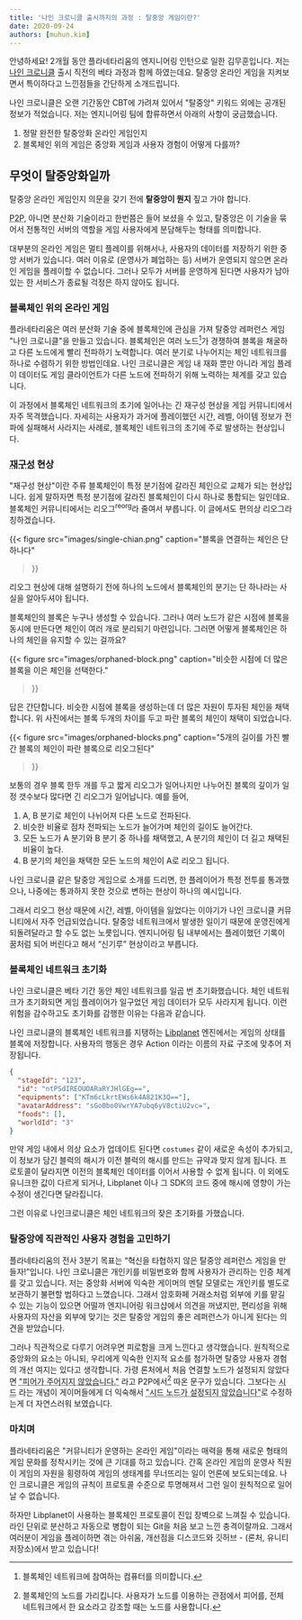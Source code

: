```yaml
---
title: '나인 크로니클 출시까지의 과정 : 탈중앙 게임이란?'
date: 2020-09-24
authors: [muhun.kim]
---
```


안녕하세요! 2개월 동안 플라네타리움의 엔지니어링 인턴으로 일한 김무훈입니다. 저는 [나인 크로니클] 출시 직전의 베타 과정과 함께 하였는데요. 탈중앙 온라인 게임을 지켜보면서 특이하다고 느낀점들을 간단하게 소개드립니다.

나인 크로니클은 오랜 기간동안 CBT에 가려져 있어서 "탈중앙" 키워드 외에는 공개된 정보가 적었습니다. 저는 엔지니어링 팀에 합류하면서 아래의 사항이 궁금했습니다.

1. 정말 완전한 탈중앙화 온라인 게임인지
2. 블록체인 위의 게임은 중앙화 게임과 사용자 경험이 어떻게 다를까?

[나인 크로니클]: https://nine-chronicles.com/

## 무엇이 탈중앙화일까

탈중앙 온라인 게임인지 의문을 갖기 전에 **탈중앙이 뭔지** 짚고 가야 합니다.

<abbr title="Peer to peer">P2P</abbr>, 아니면 분산화 기술이라고 한번쯤은 들어 보셨을 수 있고, 탈중앙은 이 기술을 묶어서 전통적인 서버의 역할을 게임 사용자에게 분담해두는 형태를 의미합니다.

대부분의 온라인 게임은 멀티 플레이를 위해서나, 사용자의 데이터를 저장하기 위한 중앙 서버가 있습니다. 여러 이유로 (운영사가 폐업하는 등) 서버가 운영되지 않으면 온라인 게임을 플레이할 수 없습니다. 그러나 모두가 서버를 운영하게 된다면 사용자가 남아있는 한 서비스가 종료될 걱정은 하지 않아도 됩니다.

### 블록체인 위의 온라인 게임

플라네타리움은 여러 분산화 기술 중에 블록체인에 관심을 가져 탈중앙 레퍼런스 게임 "나인 크로니클"을 만들고 있습니다. 블록체인은 여러 노드[^1]가 경쟁하여 블록을 채굴하고 다른 노드에게 빨리 전파하기 노력합니다. 여러 분기로 나누어지는 체인 네트워크를 하나로 수렴하기 위한 방법인데요. 나인 크로니클은 게임 내 재화 뿐만 아니라 게임 플레이 데이터도 게임 클라이언트가 다른 노드에 전파하기 위해 노력하는 체계를 갖고 있습니다.

이 과정에서 블록체인 네트워크의 초기에 일어나는 긴 재구성 현상을 게임 커뮤니티에서 자주 목격했습니다. 자세히는 사용자가 과거에 플레이했던 시간, 레벨, 아이템 정보가 전파에 실패해서 사라지는 사례로, 블록체인 네트워크의 초기에 주로 발생하는 현상입니다.

[^1]: 블록체인 네트워크에 참여하는 컴퓨터를 의미합니다.

### <abbr title="reorganization">재구성</abbr> 현상

"재구성 현상"이란 주류 블록체인이 특정 분기점에 갈라진 체인으로 교체가 되는 현상입니다. 쉽게 말하자면 특정 분기점에 갈라진 블록체인이 다시 하나로 통합되는 일인데요. 블록체인 커뮤니티에서는 리오그<sup>reorg</sup>라 줄여서 부릅니다. 이 글에서도 편의상 리오그라 칭하겠습니다.

{{<
figure
  src="images/single-chian.png"
  caption="블록을 연결하는 체인은 단 하나다"
>}}

리오그 현상에 대해 설명하기 전에 하나의 노드에서 블록체인의 분기는 단 하나라는 사실을 알아두셔야 됩니다.

블록체인의 블록은 누구나 생성할 수 있습니다. 그러나 여러 노드가 같은 시점에 블록을 동시에 만든다면 체인이 여러 개로 분리되기 마련입니다. 그러면 어떻게 블록체인은 하나의 체인을 유지할 수 있는 걸까요?

{{<
figure
  src="images/orphaned-block.png"
  caption="비슷한 시점에 더 많은 블록을 이은 체인을 선택한다."
>}}

답은 간단합니다. 비슷한 시점에 블록을 생성하는데 더 많은 자원이 투자된 체인을 채택합니다. 위 사진에서는 블록 두개의 차이를 두고 파란 블록의 체인이 채택이 되었습니다.

{{<
figure
  src="images/orphaned-blocks.png"
  caption="5개의 길이를 가진 빨간 블록의 체인이 파란 블록으로 리오그된다"
>}}

보통의 경우 블록 한두 개를 두고 짧게 리오그가 일어나지만 나누어진 블록의 깊이가 일정 갯수보다 많다면 긴 리오그가 일어납니다. 예를 들어,

1. A, B 분기로 체인이 나뉘어져 다른 노드로 전파된다.
2. 비슷한 비율로 점차 전파되는 노드가 늘어가며 체인의 길이도 늘어간다.
3. 모든 노드가 A 분기와 B 분기 중 하나를 채택했고, A 분기의 체인이 더 길고 채택된 비율이 높다.
4. B 분기의 체인을 채택한 모든 노드의 체인이 A로 리오그 됩니다.

나인 크로니클 같은 탈중앙 게임으로 소개를 드리면, 한 플레이어가 특정 전투를 통과했으나, 나중에는 통과하지 못한 것으로 변하는 현상이 하나의 예시입니다.

<!-- TODO: 커뮤니티 리오그 제보 사진 추가하기 -->

그래서 리오그 현상 때문에 시간, 레벨, 아이템을 잃었다는 이야기가 나인 크로니클 커뮤니티에서 자주 언급되었습니다. 탈중앙 네트워크에서 발생한 일이기 때문에 운영진에게 되돌려달라고 할 수도 없는 노릇입니다. 엔지니어링 팀 내부에서는 플레이했던 기록이 꿈처럼 되어 버린다고 해서 <q>신기루</q> 현상이라고 부릅니다.

### 블록체인 네트워크 초기화

나인 크로니클은 베타 기간 동안 체인 네트워크를 일곱 번 초기화했습니다. 체인 네트워크가 초기화되면 게임 플레이어가 일구었던 게임 데이터가 모두 사라지게 됩니다. 이런 위험을 감수하고도 초기화를 감행한 이유는 다음과 같습니다.

나인 크로니클의 블록체인 네트워크를 지탱하는 [Libplanet] 엔진에서는 게임의 상태를 블록에 저장합니다. 사용자의 행동은 경우 Action 이라는 이름의 자료 구조에 맞추어 저장됩니다.

```json
{
  "stageId": "123",
  "id": "ntPSdIREOUOARaRYJHlGEg==",
  "equipments": ["KTm6cLkrtEWs6k4A821K3Q=="],
  "avatarAddress": "sGo0bo0VwrYA7ubq6yV8ctiU2vc=",
  "foods": [],
  "worldId": "3"
}
```

만약 게임 내에서 의상 요소가 업데이트 된다면 `costumes` 같이 새로운 속성이 추가되고, 이 정보가 담긴 블럭의 해시가 이전 블럭의 해시를 만드는 규약과 맞지 않게 됩니다. 프로토콜이 달라지면 이전의 블록체인 데이터를 이어서 사용할 수 없게 됩니다. 이 외에도 유니크한 값이 다르게 되거나, Libplanet 이나 그 SDK의 코드 중에 해시에 영향이 가는 수정이 생긴다면 달라집니다.

그런 이유로 나인크로니클은 체인 네트워크의 잦은 초기화를 가했습니다.

[libplanet]: https://libplanet.io

### 탈중앙에 직관적인 사용자 경험을 고민하기

플라네타리움의 전사 3분기 목표는 <q>혁신을 타협하지 않은 탈중앙 레퍼런스 게임을 만들자!</q>입니다. 나인 크로니클은 개인키를 비밀번호와 함께 사용자가 관리하는 인증 체계를 갖고 있습니다. 저는 중앙화 서버에 익숙한 게이머의 멘탈 모델로는 개인키를 별도로 보관하기 불편할 법하다고 느꼈습니다. 그래서 암호화페 거래소처럼 외부에 키를 맡길 수 있는 기능이 있으면 어떨까 엔지니어링 워크샵에서 의견을 꺼냈지만, 편리성을 위해 사용자의 자산을 외부에 맞기는 것은 탈중앙 게임의 좋은 레퍼런스가 아니게 된다는 의견을 받았습니다.

그러나 직관적으로 다루기 어려우면 피로함을 크게 느낀다고 생각했습니다. 원칙적으로 중앙화의 요소는 아니되, 우리에게 익숙한 인지적 요소를 첨가하면 탈중앙 사용자 경험의 개선 여지는 있다고 생각합니다. 가령 론처에서 처음 연결할 노드가 설정되지 않았다면 <abbr title="no peer was given">"피어가 주어지지 않았습니다."</abbr> 라고 P2P에서[^2] 따온 문구가 있습니다. 그보다는 <abbr title="seed">시드</abbr> 라는 개념이 게이머들에게 더 익숙해서 <abbr title="no seed nodes were configured">"시드 노드가 설정되지 않았습니다"</abbr>로 수정하는게 더 자연스러워 보였습니다.

[^2]: 블록체인의 노드를 가리킵니다. 사용자가 노드를 이용하는 관점에서 피어를, 전체 네트워크에서 한 요소라고 강조할 때는 노드를 사용합니다.

### 마치며

플라네타리움은 "커뮤니티가 운영하는 온라인 게임"이라는 매력을 통해 새로운 형태의 게임 문화를 정착시키는 것에 큰 기대를 하고 있습니다. 간혹 온라인 게임의 운영사 직원이 게임의 자원을 횡령하여 게임의 생태계를 무너뜨리는 일이 언론에 보도되는데요. 나인 크로니클은 게임의 규칙이 프로토콜 수준으로 투명해져서 그런 일이 원칙적으로 일어날 수 없습니다.

하자만 Libplanet이 사용하는 블록체인 프로토콜이 진입 장벽으로 느껴질 수 있습니다. 라인 단위로 분산하고 자동으로 병합이 되는 Git을 처음 보고 느낀 충격이랄까요. 그래서 여러분이 게임을 플레이하면 겪는 아쉬움, 개선점을 디스코드와 깃허브 - (론처, 유니티 저장소)에서 받고 있습니다!
